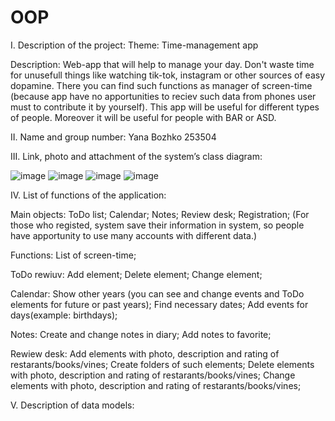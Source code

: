 # OOP

I. Description of the project:
Theme:
Time-management app

Description:
Web-app that will help to manage your day. Don't waste time for unusefull things like watching tik-tok, instagram or other sources of easy dopamine. 
There you can find such functions as manager of screen-time (because app have no apportunities to reciev such data from phones user must to contribute it by yourself). 
This app will be useful for different types of people. Moreover it will be useful for people with BAR or ASD.

II. Name and group number: 
Yana Bozhko
253504

III. Link, photo and attachment of the system’s class diagram:

![image](https://github.com/YanaBoz/OOP/assets/125998496/68583b91-5c1c-4fb5-a259-a4ed1de4d5c5)
![image](https://github.com/YanaBoz/OOP/assets/125998496/1f43c2b9-c2b1-4b35-8890-1a230d2bbb08)
![image](https://github.com/YanaBoz/OOP/assets/125998496/64e53985-2447-489c-baed-bf29e8246c8a)
![image](https://github.com/YanaBoz/OOP/assets/125998496/579b1ba3-0e5a-48ae-bc43-348ead69d071)

IV. List of functions of the application:

Main objects:
 ToDo list;
 Calendar;
 Notes;
 Review desk;
 Registration;
 (For those who registed, system save their information in system, so people have apportunity to use many accounts with different data.)
 
Functions:
 List of screen-time;
 
 ToDo rewiuv:
  Add element;
  Delete element;
  Change element;
  
 Calendar:
  Show other years (you can see and change events and ToDo elements for future or past years);
  Find necessary dates;
  Add events for days(example: birthdays);
  
 Notes:
  Create and change notes in diary;
  Add notes to favorite;
  
 Rewiew desk:
  Add elements with photo, description and rating of restarants/books/vines;
  Create folders of such elements;
  Delete elements with photo, description and rating of restarants/books/vines;
  Change elements with photo, description and rating of restarants/books/vines;

V. Description of data models:

